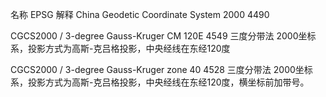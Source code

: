 名称	                                          EPSG	                                 解释
China Geodetic Coordinate System 2000               4490	

CGCS2000 / 3-degree Gauss-Kruger CM 120E            4549	 三度分带法 2000坐标系，投影方式为高斯-克吕格投影，中央经线在东经120度

CGCS2000 / 3-degree Gauss-Kruger zone 40            4528	三度分带法 2000坐标系，投影方式为高斯-克吕格投影，中央经线在东经120度，横坐标前加带号。
